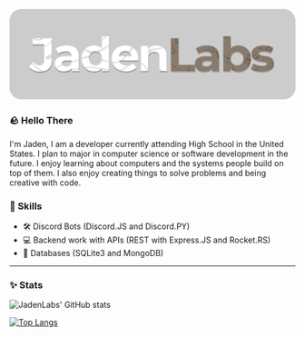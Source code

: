 ![JadenLabs](https://github.com/JadenLabs/JadenLabs/blob/main/assets/jadenlabs_logo.png)

### 🪨 Hello There

I'm Jaden, I am a developer currently attending High School in the United States. I plan to major in computer science or software development in the future.
I enjoy learning about computers and the systems people build on top of them. I also enjoy creating things to solve problems and being creative with code.

### 💠 Skills
- 🛠️ Discord Bots (Discord.JS and Discord.PY)
- 💻 Backend work with APIs (REST with Express.JS and Rocket.RS)
- 📜 Databases (SQLite3 and MongoDB)

---
### ✨ Stats
![JadenLabs' GitHub stats](https://github-readme-stats.vercel.app/api?username=jadenlabs&show_icons=true&theme=graywhite)

[![Top Langs](https://github-readme-stats.vercel.app/api/top-langs/?username=jadenlabs)](https://github.com/anuraghazra/github-readme-stats)
